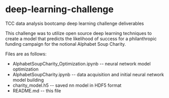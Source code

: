 # deep-learning-challenge
TCC data analysis bootcamp deep learning challenge deliverables

This challenge was to utilize open source deep learning techniques to create a model that predicts the likelihood of success for a philanthropic funding campaign for the notional Alphabet Soup Charity.

Files are as follows:
* AlphabetSoupCharity_Optimization.ipynb -- neural network model optimization
* AlphabetSoupCharity.ipynb -- data acquisition and initial neural network model building
* charity_model.h5 -- saved nn model in HDF5 format
* README.md -- this file
